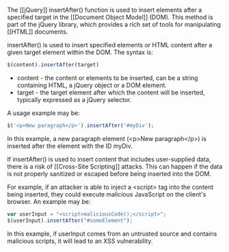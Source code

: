 The [[jQuery]] insertAfter() function is used to insert elements after a specified target in the [[Document Object Model]] (DOM). This method is part of the jQuery library, which provides a rich set of tools for manipulating [[HTML]] documents.

insertAfter() is used to insert specified elements or HTML content after a given target element within the DOM. The syntax is:

```javascript
$(content).insertAfter(target)
```

- content - the content or elements to be inserted, can be a string containing HTML, a jQuery object or a DOM element.
- target - the target element after which the content will be inserted, typically expressed as a jQuery selector.

A usage example may be:

```javascript
$('<p>New paragraph</p>').insertAfter('#myDiv');
```

In this example, a new paragraph element (\<p>New paragraph\</p>) is inserted after the element with the ID myDiv.

If insertAfter() is used to insert content that includes user-supplied data, there is a risk of [[Cross-Site Scripting]] attacks. This can happen if the data is not properly sanitized or escaped before being inserted into the DOM. 

For example, if an attacker is able to inject a \<script> tag into the content being inserted, they could execute malicious JavaScript on the client's browser. An example may be:

```javascript
var userInput = "<script>maliciousCode();</script>";
$(userInput).insertAfter("#someElement");
```

In this example, if userInput comes from an untrusted source and contains malicious scripts, it will lead to an XSS vulnerability.